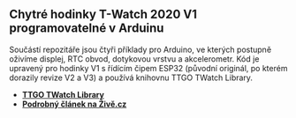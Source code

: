 ## Chytré hodinky T-Watch 2020 V1 programovatelné v Arduinu
Součástí repozitáře jsou čtyři příklady pro Arduino, ve kterých postupně oživíme displej, RTC obvod, dotykovou vrstvu a akcelerometr. Kód je upravený pro hodinky V1 s řídícím čipem ESP32 (původní originál, po kterém dorazily revize V2 a V3) a používá knihovnu TTGO TWatch Library.
 - **[TTGO TWatch Library](https://github.com/Xinyuan-LilyGO/TTGO_TWatch_Library)**
 - **[Podrobný článek na Živě.cz](https://www.zive.cz/clanky/programujeme-chytre-hodinky-v-arduinu-ozivime-displej-akcelerometr-a-casovy-cip/sc-3-a-216000/default.aspx)**
